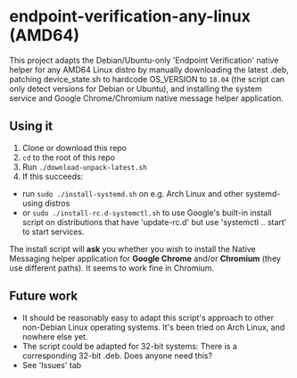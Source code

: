 # endpoint-verification-any-linux (AMD64)

This project adapts the Debian/Ubuntu-only 'Endpoint Verification' native helper for any AMD64 Linux distro by manually downloading the latest .deb, patching device_state.sh to hardcode OS_VERSION to `18.04` (the script can only detect versions for Debian or Ubuntu), and installing the system service and Google Chrome/Chromium native message helper application.

## Using it

1. Clone or download this repo
2. `cd` to the root of this repo
3. Run `./download-unpack-latest.sh`
4. If this succeeds:

- run `sudo ./install-systemd.sh` on e.g. Arch Linux and other systemd-using distros
- or `sudo ./install-rc.d-systemctl.sh` to use Google's built-in install script on distributions that have 'update-rc.d' but use 'systemctl .. start' to start services.

The install script will **ask** you whether you wish to install the Native Messaging helper application for **Google Chrome** and/or **Chromium** (they use different paths). It seems to work fine in Chromium.

## Future work

- It should be reasonably easy to adapt this script's approach to other non-Debian Linux operating systems. It's been tried on Arch Linux, and nowhere else yet.
- The script could be adapted for 32-bit systems: There is a corresponding 32-bit .deb. Does anyone need this?
- See 'Issues' tab
